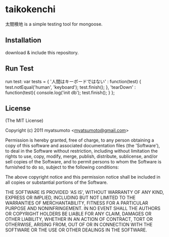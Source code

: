 # taikokenchi
太閤検地 is a simple testing tool for mongoose.

## Installation

download & include this repository.

## Run Test

run test:
    var tests = {
       '人間はキーボードではない' : function(test) {
           test.notEqual('human', 'keyboard');
           test.finish();
       },
       'tearDown' : function(test){
           console.log('init db');
           test.finish();
       }
    };

## License 

(The MIT License)

Copyright (c) 2011 myatsumoto &lt;myatsumoto@gmail.com&gt;

Permission is hereby granted, free of charge, to any person obtaining
a copy of this software and associated documentation files (the
'Software'), to deal in the Software without restriction, including
without limitation the rights to use, copy, modify, merge, publish,
distribute, sublicense, and/or sell copies of the Software, and to
permit persons to whom the Software is furnished to do so, subject to
the following conditions:

The above copyright notice and this permission notice shall be
included in all copies or substantial portions of the Software.

THE SOFTWARE IS PROVIDED 'AS IS', WITHOUT WARRANTY OF ANY KIND,
EXPRESS OR IMPLIED, INCLUDING BUT NOT LIMITED TO THE WARRANTIES OF
MERCHANTABILITY, FITNESS FOR A PARTICULAR PURPOSE AND NONINFRINGEMENT.
IN NO EVENT SHALL THE AUTHORS OR COPYRIGHT HOLDERS BE LIABLE FOR ANY
CLAIM, DAMAGES OR OTHER LIABILITY, WHETHER IN AN ACTION OF CONTRACT,
TORT OR OTHERWISE, ARISING FROM, OUT OF OR IN CONNECTION WITH THE
SOFTWARE OR THE USE OR OTHER DEALINGS IN THE SOFTWARE.
